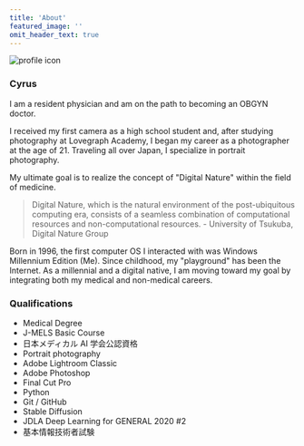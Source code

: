 ```yaml
---
title: 'About'
featured_image: ''
omit_header_text: true
---
```


![profile icon](../images/cyrus_light.jpg)

### Cyrus

I am a resident physician and am on the path to becoming an OBGYN doctor.

I received my first camera as a high school student and, after studying photography at Lovegraph Academy, I began my career as a photographer at the age of 21. Traveling all over Japan, I specialize in portrait photography.

My ultimate goal is to realize the concept of "Digital Nature" within the field of medicine.

> Digital Nature, which is the natural environment of the post-ubiquitous computing era, consists of a seamless combination of computational resources and non-computational resources. - University of Tsukuba, Digital Nature Group

Born in 1996, the first computer OS I interacted with was Windows Millennium Edition (Me). Since childhood, my "playground" has been the Internet. As a millennial and a digital native, I am moving toward my goal by integrating both my medical and non-medical careers.

### Qualifications

- Medical Degree
- J-MELS Basic Course
- 日本メディカル AI 学会公認資格
- Portrait photography
- Adobe Lightroom Classic
- Adobe Photoshop
- Final Cut Pro
- Python
- Git / GitHub
- Stable Diffusion
- JDLA Deep Learning for GENERAL 2020 #2
- 基本情報技術者試験
